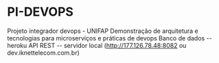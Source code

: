 # PI-DEVOPS
Projeto integrador devops - UNIFAP
Demonstração de arquitetura e tecnologias para microserviços e práticas de devops
Banco de dados -- heroku
API REST -- servidor local (http://177.126.78.48:8082 ou dev.iknettelecom.com.br)

